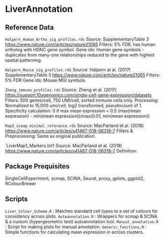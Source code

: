 # LiverAnnotation

## Reference Data
`Halpern_Human_Ortho_sig_profiles.rds`
Source: SupplementaryTable 3 https://www.nature.com/articles/nature21065
Filters: 5% FDR, has human ortholog with HDNC gene symbol.
Gene ids: Human gene symbols - duplicates from many-one relationships reduced to the gene with highest spatial patterning.

`Halpern_Mouse_sig_profiles.rds`
Source: Halpern at al. (2017) SupplementaryTable 3 https://www.nature.com/articles/nature21065
Filters: 5% FDR
Gene ids: Mouse MGI symbols

`Zheng_immune_profiles.rds`
Source: Zheng et al. (2017) https://support.10xgenomics.com/single-cell-gene-expression/datasets
Filters: 500 genes/cell, 750 UMI/cell, sorted immune cells only.
Processing: Normalized to 15,000 umi/cell, log2 transformed, pseudocount of 1.
Specificity calculation: 
0 if max mean expression < 0.5
(max(mean expression) - min(mean expression))/max(0.01, min(mean expression))

`Map2_scmap_minimal_reference.rds`
Source: MacParland et al. (2018) https://www.nature.com/articles/s41467-018-06318-7
Filters & Preprocessing: Same as original publication.

`LiverMap1_Markers.txt1
Source: MacParland et al. (2018) https://www.nature.com/articles/s41467-018-06318-7
Definition:




## Package Prequisites
SingleCellExperiment, scmap, SCINA, Seurat, proxy, gplots, ggplot2, RColourBrewer

## Scripts
`Liver_Colour_Scheme.R` : Matches standard cell types to a set of colours for consistency across plots.
`Autoannotation.R` : Wrappers for scmap & SCINA & a custom (hypergeometric test) autoannotation tool.
`Manual_annotation.R` : Script for making plots for manual annotation.
`Generic_functions.R` : Simple functions for calculating mean expression in across clusters.


